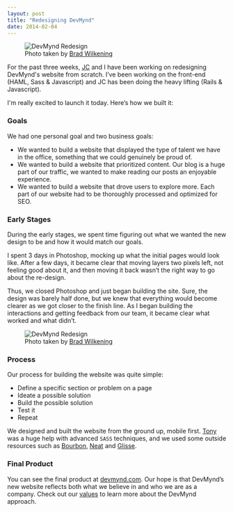 ```yaml
---
layout: post
title: "Redesigning DevMynd"
date: 2014-02-04
---
```


<figure class="big">
  <img src="https://devmynd-production-uploads.s3.amazonaws.com/uploads/photos/22bdac9d-399b-4641-a015-f2a90d9eb5ac.png" alt="DevMynd Redesign" />
  <figcaption>Photo taken by <a href="https://twitter.com/bwilken" target="_blank">Brad Wilkening</a></figcaption>
</figure>

For the past three weeks, [JC](https://twitter.com/thegrubbsian) and I have been working on redesigning DevMynd's website from scratch. I’ve been working on the front-end (HAML, Sass &#38; Javascript) and JC has been doing the heavy lifting (Rails &#38; Javascript).

I'm really excited to launch it today. Here’s how we built it:

### Goals

We had one personal goal and two business goals:

- We wanted to build a website that displayed the type of talent we have in the office, something that we could genuinely be proud of.
- We wanted to build a website that prioritized content. Our blog is a huge part of our traffic, we wanted to make reading our posts an enjoyable experience.
- We wanted to build a website that drove users to explore more. Each part of our website had to be thoroughly processed and optimized for SEO.

### Early Stages

During the early stages, we spent time figuring out what we wanted the new design to be and how it would match our goals.

I spent 3 days in Photoshop, mocking up what the initial pages would look like. After a few days, it became clear that moving layers two pixels left, not feeling good about it, and then moving it back wasn’t the right way to go about the re-design.

Thus, we closed Photoshop and just began building the site. Sure, the design was barely half done, but we knew that everything would become clearer as we got closer to the finish line. As I began building the interactions and getting feedback from our team, it became clear what worked and what didn’t.

<figure class="big">
  <img src="http://d257xfj5czov65.cloudfront.net/assets/people/jobs-ac37df4554ebecd060443b9530b6acaf.jpg" alt="DevMynd Redesign" />
  <figcaption>Photo taken by <a href="https://twitter.com/bwilken" target="_blank">Brad Wilkening</a></figcaption>
</figure>

### Process

Our process for building the website was quite simple:

- Define a specific section or problem on a page
- Ideate a possible solution
- Build the possible solution
- Test it
- Repeat

We designed and built the website from the ground up, mobile first. [Tony](https://twitter.com/tonycoco) was a huge help with advanced `SASS` techniques, and we used some outside resources such as [Bourbon](http://bourbon.io/), [Neat](http://neat.bourbon.io/) and [Glisse](http://glisse.victorcoulon.fr/).

### Final Product

You can see the final product at [devmynd.com](http://www.devmynd.com/). Our hope is that DevMynd’s new website reflects both what we believe in and who we are as a company. Check out our [values](http://www.devmynd.com/culture/values) to learn more about the DevMynd approach.
